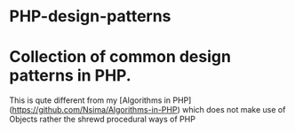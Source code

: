 PHP-design-patterns
===================

Collection of common design patterns in PHP.
============================================
This is qute different from my [Algorithms in PHP] (https://github.com/Nsima/Algorithms-in-PHP) which does not make use of Objects rather the shrewd procedural ways of PHP
